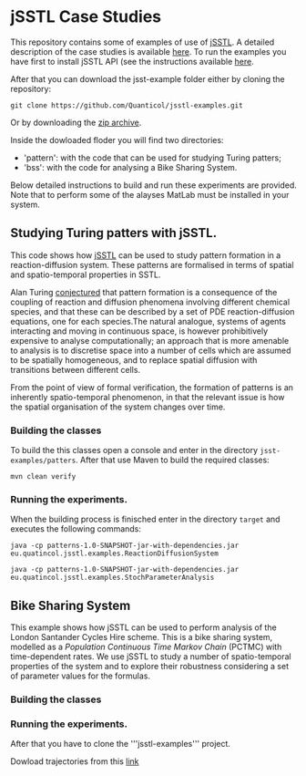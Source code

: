 # jSSTL Case Studies
This repository contains some of examples of use of [jSSTL](https://github.com/Quanticol/jsstl/). A detailed description of the case studies is available [here](https://arxiv.org/abs/1706.09334). To run the examples you have first to install jSSTL API (see the instructions available [here](https://github.com/Quanticol/jsstl/blob/master/README.md).

After that you can download the jsst-example folder either by cloning the repository:

```
git clone https://github.com/Quanticol/jsstl-examples.git
```

Or by downloading the [zip archive](https://github.com/Quanticol/jsstl-examples/archive/master.zip).

Inside the dowloaded floder you will find two directories:
- 'pattern': with the code that can be used for studying Turing patters;
- 'bss': with the code for analysing a Bike Sharing System. 

Below detailed instructions to build and run these experiments are provided. Note that to perform some of the alayses MatLab must be installed in your system.   

## Studying Turing patters with jSSTL.

This code shows how [jSSTL](https://github.com/Quanticol/jsstl/) can be used to study pattern formation in a reaction-diffusion system. These patterns are formalised in terms of spatial and spatio-temporal properties in SSTL.

Alan Turing [conjectured](http://www.jstor.org/stable/92463?seq=1#page_scan_tab_contents) that pattern formation is a consequence of the coupling of reaction and diffusion phenomena involving different chemical species, and that these can be described by a set of PDE reaction-diffusion equations, one for each species.The natural analogue, systems of agents interacting and moving in continuous space, is however prohibitively expensive to analyse computationally; an approach that is more amenable to analysis is to discretise space into a number of cells which are assumed to be spatially homogeneous, and to replace spatial diffusion with transitions between different cells.

From the point of view of formal verification, the formation of patterns is an inherently spatio-temporal phenomenon, in that the relevant issue is how the spatial organisation of the system changes over time.

### Building the classes
To build the this classes open a console and enter in the directory ```jsst-examples/patters```. After that use Maven to build the required classes:

```
mvn clean verify
```

### Running the experiments.
When the building process is finisched enter in the directory ```target``` and executes the following commands:

```
java -cp patterns-1.0-SNAPSHOT-jar-with-dependencies.jar  eu.quatincol.jsstl.examples.ReactionDiffusionSystem
```

```
java -cp patterns-1.0-SNAPSHOT-jar-with-dependencies.jar  eu.quatincol.jsstl.examples.StochParameterAnalysis
```


## Bike Sharing System
This example shows how jSSTL can be used to perform analysis of the London Santander Cycles Hire scheme. This is a bike sharing system, modelled  as a *Population Continuous Time Markov Chain* (PCTMC) with time-dependent rates. We use jSSTL to study a number of spatio-temporal properties of the system and to explore their robustness considering a set of parameter values for the formulas. 


### Building the classes

### Running the experiments.

After that you have to clone the '''jsstl-examples''' project. 


Dowload trajectories from this [link](http://bit.ly/2EpsAId)





